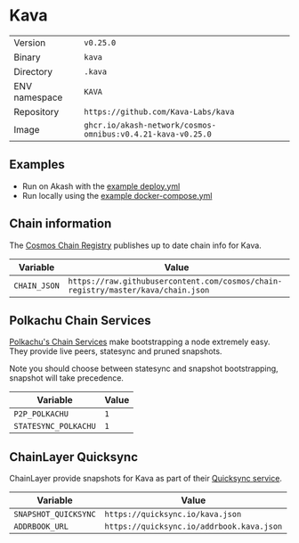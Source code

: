# Kava

| | |
|---|---|
|Version|`v0.25.0`|
|Binary|`kava`|
|Directory|`.kava`|
|ENV namespace|`KAVA`|
|Repository|`https://github.com/Kava-Labs/kava`|
|Image|`ghcr.io/akash-network/cosmos-omnibus:v0.4.21-kava-v0.25.0`|

## Examples

- Run on Akash with the [example deploy.yml](./deploy.yml)
- Run locally using the [example docker-compose.yml](./docker-compose.yml)

## Chain information

The [Cosmos Chain Registry](https://github.com/cosmos/chain-registry) publishes up to date chain info for Kava.

|Variable|Value|
|---|---|
|`CHAIN_JSON`|`https://raw.githubusercontent.com/cosmos/chain-registry/master/kava/chain.json`|

## Polkachu Chain Services

[Polkachu's Chain Services](https://www.polkachu.com/) make bootstrapping a node extremely easy. They provide live peers, statesync and pruned snapshots.

Note you should choose between statesync and snapshot bootstrapping, snapshot will take precedence.

|Variable|Value|
|---|---|
|`P2P_POLKACHU`|`1`|
|`STATESYNC_POLKACHU`|`1`|

## ChainLayer Quicksync

ChainLayer provide snapshots for Kava as part of their [Quicksync service](https://quicksync.io/networks/kava.html).

|Variable|Value|
|---|---|
|`SNAPSHOT_QUICKSYNC`|`https://quicksync.io/kava.json`|
|`ADDRBOOK_URL`|`https://quicksync.io/addrbook.kava.json`|
